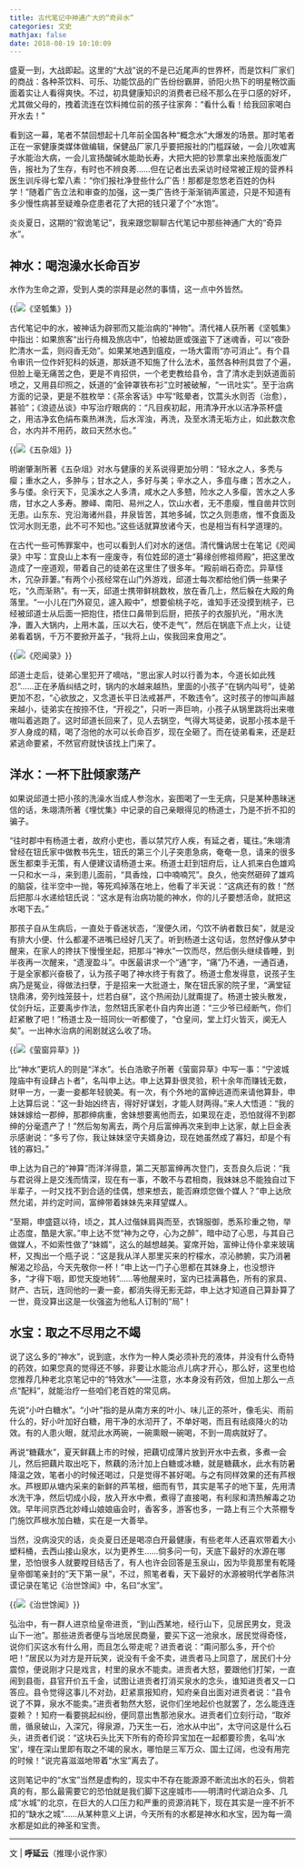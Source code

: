 ```yaml
---
title: 古代笔记中神通广大的“奇异水”
categories: 文史
mathjax: false
date: 2018-08-19 10:10:09
---
```

盛夏一到，大战即起。这里的“大战”说的不是已近尾声的世界杯，而是饮料厂家们的商战：各种茶饮料、可乐、功能饮品的广告纷纷霸屏，骄阳火热下的明星畅饮画面着实让人看得爽快。不过，初具健康知识的消费者已经不那么在乎口感的好坏，尤其做父母的，拽着流连在饮料摊位前的孩子往家奔：“看什么看！给我回家喝白开水去！”

看到这一幕，笔者不禁回想起十几年前全国各种“概念水”大爆发的场景。那时笔者正在一家健康类媒体做编辑，保健品厂家几乎要把报社的门槛踩破，一会儿吹嘘离子水能治大病，一会儿宣扬酸碱水能助长寿，大把大把的钞票拿出来抢版面发广告，报社为了生存，有时也不辨良莠……但在记者出去采访时经常被正规的营养科医生训斥得七荤八素：“你们报社净登些什么广告！那都是忽悠老百姓的伪科学！”随着广告立法和审查的加强，这一类广告终于渐渐销声匿迹，只是不知道有多少慢性病甚至疑难杂症患者花了大把的钱只灌了个“水饱”。

炎炎夏日，这期的“叙诡笔记”，我来跟您聊聊古代笔记中那些神通广大的“奇异水”。

## 神水：喝泡澡水长命百岁

水作为生命之源，受到人类的崇拜是必然的事情，这一点中外皆然。

{{<img src="https://ian2.oss-cn-hangzhou.aliyuncs.com/clt6/20190309180632.png" alt="《坚瓠集》">}}

古代笔记中的水，被神话为辟邪而又能治病的“神物”。清代褚人获所著《坚瓠集》中指出：如果旅客“出行舟楫及旅店中”，怕被劫匪或强盗下了迷魂香，可以“夜卧贮清水一盂，则闷香无効”。如果某地遇到瘟疫，一场大雷雨“亦可消止”。有个县令审讯一位作奸犯科的妖道，那妖道不知施了什么法术，虽然各种刑具尝了个遍，但脸上毫无痛苦之色，更是不肯招供，一个老吏教给县令，含了清水走到妖道面前喷之，又用县印照之，妖道的“金钟罩铁布衫”立时被破解，“一讯吐实”。至于治病方面的记录，更是不胜枚举：《茶余客话》中写“眩晕者，饮蒿头水则否（治愈），甚验”；《浪迹丛谈》中写治疗眼病的：“凡目疾初起，用清净开水以洁净茶杯盛之，用洁净玄色绢布乘热淋洗，后水浑浊，再洗，及至水清无垢方止，如此数次愈合，水内并不用药，故曰天然水也。”

{{<img src="https://ian2.oss-cn-hangzhou.aliyuncs.com/clt6/20190309180655.png" alt="《五杂俎》">}}

明谢肇淛所著《五杂俎》对水与健康的关系说得更加分明：“轻水之人，多秃与瘿；重水之人，多肿与；甘水之人，多好与美；辛水之人，多疽与瘗；苦水之人，多与偻。余行天下，见溪水之人多清，咸水之人多戆，险水之人多瘿，苦水之人多痞，甘水之人多寿。滕峄、南阳、易州之人，饮山水者，无不患瘿，惟自凿井饮则无患。山东东、兖沿海诸州县，井泉皆苦，其地多碱，饮之久则患痞，惟不食面及饮河水则无患，此不可不知也。”这些话就算放诸今天，也是相当有科学道理的。

在古代一些可怖罪案中，也可以看到人们对水的迷信。清代慵讷居士在笔记《咫闻录》中写：宜良山上本有一座废寺，有位姓邱的道士“募缘创修祖师殿”，把这里改造成了一座道观，带着自己的徒弟在这里住了很多年。“殿前峭石奇峦。异草怪木，冗杂菲萋。”有两个小孩经常在山门外游戏，邱道士每次都给他们俩一些果子吃，“久而渐熟”。有一天，邱道士携带鲜桃数枚，放在香几上，然后躲在大殿的角落里。“一小儿在门外窥见，遽入殿中”，想要偷桃子吃，谁知手还没摸到桃子，已经被邱道士从后面一把抱住，捂住口鼻带到后厨，把孩子的衣服扒光，“用水洗净，置入大锅内，上用木盖，压以大石，使不走气”，然后在锅底下点上火，让徒弟看着锅，千万不要掀开盖子，“我将上山，俟我回来食用之”。

{{<img src="https://ian2.oss-cn-hangzhou.aliyuncs.com/clt6/20190309180716.png" alt="《咫闻录》">}}

邱道士走后，徒弟心里犯开了嘀咕，“思出家人时以行善为本，今道长如此残忍”……正在矛盾纠结之时，锅内的水越来越热，里面的小孩子“在锅内叫号”，徒弟更加不忍，“心欲放之，又念道长平日法戒甚严，不敢违令”。这时孩子的惨叫声越来越小，徒弟实在按捺不住，“开视之”，只听一声巨响，小孩子从锅里跳将出来嗷嗷叫着逃跑了。这时邱道长回来了，见人去锅空，气得大骂徒弟，说那小孩本是千岁人身成的精，喝了泡他的水可以长命百岁，现在全砸了。而在徒弟看来，还是赶紧逃命要紧，不然官府就快该找上门来了。

## 洋水：一杯下肚倾家荡产

如果说邱道士把小孩的洗澡水当成人参泡水，妄图喝了一生无病，只是某种愚昧迷信的话，朱翊清所著《埋忧集》中记录的自己亲眼得见的杨道士，乃是不折不扣的骗子。

“往时郡中有杨道士者，故府小吏也，善以禁咒疗人疾，有延之者，辄往。”朱翊清曾经在钮氏家中做教书先生，钮氏的第三个儿子突患急病，奄奄一息，请来的很多医生都束手无策，有人便建议请杨道士来。杨道士赶到钮府后，让人抓来白色雄鸡一只和水一斗，来到患儿面前，“具香烛，口中喃喃咒”。良久，他突然砸碎了雄鸡的脑袋，往半空中一抛，等死鸡掉落在地上，他看了半天说：“这病还有的救！”然后把那斗水递给钮氏说：“这水是有治病功能的神水，你的儿子要想活命，就把这水喝下去。”

那孩子自从生病后，一直处于昏迷状态，“溲便久闭，勺饮不纳者数日矣”，就是没有排大小便、什么都灌不进嘴已经好几天了。听到杨道士这句话，忽然好像从梦中醒来，在家人的搀扶下慢慢坐起，把那斗“神水”一饮而尽，然后倒头继续昏睡，到半夜再一次醒来，“遗溲盈斗”。中医最讲求一个“通”字，“痛”乃不通，一通百通，于是全家都兴奋极了，认为孩子喝了神水终于有救了。杨道士愈发得意，说孩子生病乃是冤业，得做法扫孽，于是招来一大批道士，聚在钮氏家的院子里，“满堂钲铙鼎沸，旁列烛笼鼓十，烂若白昼”，这个热闹劲儿就甭提了。杨道士披头散发，仗剑升坛，正要禹步作法，忽然钮氏家老仆自内奔出道：“三少爷已经断气，你们赶紧散了吧！”杨道士及一班同伙一听都傻了，“仓皇间，堂上灯火皆灭，阒无人矣”。一出神水治病的闹剧就这么收了场。

{{<img src="https://ian2.oss-cn-hangzhou.aliyuncs.com/clt6/20190309180735.png" alt="《萤窗异草》">}}

比“神水”更坑人的则是“洋水”。长白浩歌子所著《萤窗异草》中写一事：“宁波城隍庙中有设肆占卜者”，名叫申上达。申上达算卦很灵验，积十余年而赚钱无数，财甲一方，一妻一妾都年轻貌美。有一次，有个外地的富绅远道而来请他算卦，申上达算后说：“这一卦始凶终吉，得好好谋划，才能人财两得。”来人大悟道：“我的妹妹嫁给一郡绅，那郡绅病重，舍妹想要离他而去，如果现在走，恐怕就得不到郡绅的分毫遗产了！”然后匆匆离去，两个月后富绅再次来到申上达家，献上巨金表示感谢说：“多亏了你，我让妹妹坚守夫婿身边，现在她虽然成了寡妇，却是个有钱的寡妇。”

申上达为自己的“神算”而洋洋得意，第二天那富绅再次登门，支吾良久后说：“我与君说得上是交浅而情深，现在有一事，不敢不与君相商，我妹妹总不能独自过下半辈子，一时又找不到合适的佳偶，想来想去，能否麻烦您做个媒人？”申上达欣然允诺，并约定时间，富绅带着妹妹先来拜望媒人。

“至期，申盛筵以待，顷之，其人过偕妹肩與而至，衣锦服御，悉系珍重之物，举止态度，酷是大家。”申上达不觉“神为之夺，心为之醉”，暗中动了心思，与其自己做媒人，不如索性做了“妹婿”，这么的越想越美。宴席开始，富绅让侍仆拿来玻璃杯，又掏出一个瓶子说：“这是我从洋人那里买来的柠檬水，凉沁肺腑，实乃消暑解渴之珍品，今天先敬你一杯！”申上达一门子心思都在其妹身上，也没想许多，“才得下咽，即觉天旋地转”……等他醒来时，室内已挂满暮色，所有的家具、财产、古玩，连同他的一妻一妾，都消失得无影无踪，申上达才知道自己算卦算了一世，竟没算出这是一伙强盗为他私人订制的“局”！

## 水宝：取之不尽用之不竭

说了这么多的“神水”，说到底，水作为一种人类必须补充的液体，并没有什么奇特的药效，如果您真的觉得还不够，非要让水能治点儿病才开心，那么好，这里也给您推荐几种老北京笔记中的“特效水”——注意，水本身没有药效，但加上那么一点点“配料”，就能治疗一些咱们老百姓的常见病。

先说“小叶白糖水”。“小叶”指的是从南方来的叶小、味儿正的茶叶，像毛尖、雨前什么的，好小叶加好白糖，用干净的水沏开了，不单好喝，而且有祛痰降火的功效。有的人患火眼，就沏此水两碗，一碗熏眼一碗喝，不到一周病就好了。

再说“糖藕水”，夏天鲜藕上市的时候，把藕切成薄片放到开水中去煮，多煮一会儿，然后把藕片取出吃下，熬藕的汤汁加上白糖或冰糖，就是糖藕水，此水有防暑降温之效，笔者小的时候还喝过，只是觉得不甚好喝。与之有同样效果的还有芦根水。芦根即从塘内采来的新鲜的芦苇根，细而有节，其实是苇子的地下茎，先用清水洗干净，然后切成小段，放入开水中煮，煮得了直接喝，有利尿和清热解毒之功效。早年间京西北妙峰山娘娘庙会时，香客多，游客也多，一路上有三个大茶棚专门施饮芦根水加白糖，实在是一大善举。

当然，没病没灾的话，炎炎夏日还是喝凉白开最健康，有些老年人还喜欢带着大小塑料桶，去西山接山泉水，以为更养生……倘多问一句，天底下最好的水源在哪里，恐怕很多人就要瞠目结舌了，有人也许会回答是玉泉山，因为毕竟那里有乾隆皇帝御笔亲封的“天下第一泉”，不过，照笔者看，天下最好的水源被明代学者陈洪谟记录在笔记《治世馀闻》中，名曰“水宝”。

{{<img src="https://ian2.oss-cn-hangzhou.aliyuncs.com/clt6/20190309180756.png" alt="《治世馀闻》">}}

弘治中，有一群人进京给皇帝进贡，“到山西某地，经行山下，见居民男女，竞汲山下一池”。那些进贡者便与当地居民商量，要买下这一池泉水，居民觉得奇怪，说你们买这水有什么用，而且怎么带走呢？进贡者说：“甭问那么多，开个价吧！”居民以为对方是开玩笑，说没有千金不卖，进贡者马上同意了，居民们十分震惊，便说刚才只是戏言，村里的泉水不能卖。进贡者大怒，要跟他们打架，一直闹到县衙，县官开价五千金，试图让进贡者打消买泉水的念头，谁知进贡者又一口答应。县令觉得这事儿不对劲，赶紧禀报知府，知府亲自出面对进贡者说：“县令说了不算，泉水不能卖。”进贡者勃然大怒，说你们坐地起价也就罢了，怎么能连连耍赖？！知府一看要挑起纠纷，便同意出售那池泉水。进贡者们立刻行动，“取斧凿，循泉破山，入深冗，得泉源，乃天生一石，池水从中出”，太守问这是什么石头，进贡者们说：“这块石头比天下所有的奇珍异宝加在一起都要珍贵，名叫‘水宝’，埋在深山里即有取之不竭的泉水，哪怕是三军万众、国土辽阔，也没有用完的时候！”说完喜滋滋地带着“水宝”离去了。

这则笔记中的“水宝”当然是虚构的，现实中不存在能源源不断流出水的石头，倘若真的有，那么最需要它的恐怕就是我们脚下这座城市——明清时代湖泊众多、几成“水城”的北京，在巨大的人口压力和严重的资源消耗下，现在其实是一座不折不扣的“缺水之城”……从某种意义上讲，今天所有的水都是神水和水宝，因为每一滴水都是如此的神圣和宝贵。

---
文 | **呼延云**（推理小说作家）
